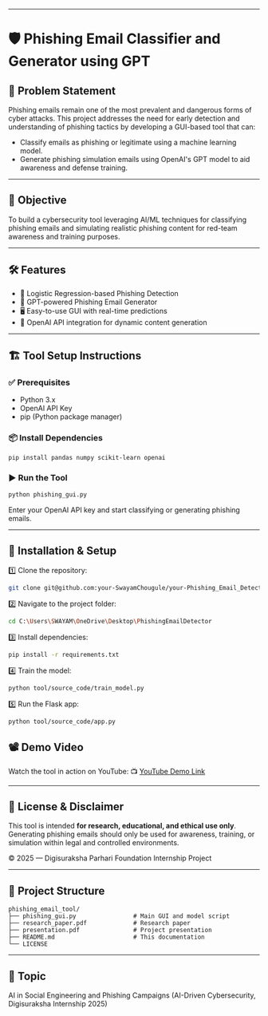 
---

# 🛡️ Phishing Email Classifier and Generator using GPT

## 📌 Problem Statement

Phishing emails remain one of the most prevalent and dangerous forms of cyber attacks. This project addresses the need for early detection and understanding of phishing tactics by developing a GUI-based tool that can:

* Classify emails as phishing or legitimate using a machine learning model.
* Generate phishing simulation emails using OpenAI's GPT model to aid awareness and defense training.

---

## 🎯 Objective

To build a cybersecurity tool leveraging AI/ML techniques for classifying phishing emails and simulating realistic phishing content for red-team awareness and training purposes.

---

## 🛠️ Features

* 🧠 Logistic Regression-based Phishing Detection
* 💬 GPT-powered Phishing Email Generator
* 🖥️ Easy-to-use GUI with real-time predictions
* 🔐 OpenAI API integration for dynamic content generation

---

## 🏗️ Tool Setup Instructions

### ✅ Prerequisites

* Python 3.x
* OpenAI API Key
* pip (Python package manager)

### 📦 Install Dependencies

```bash
pip install pandas numpy scikit-learn openai
```

### ▶️ Run the Tool

```bash
python phishing_gui.py
```

Enter your OpenAI API key and start classifying or generating phishing emails.

---
## 🔧 Installation & Setup  
1️⃣ Clone the repository:  
```bash
git clone git@github.com:your-SwayamChougule/your-Phishing_Email_Detector.git
```  
2️⃣ Navigate to the project folder:  
```bash
cd C:\Users\SWAYAM\OneDrive\Desktop\PhishingEmailDetector
```  
3️⃣ Install dependencies:  
```bash
pip install -r requirements.txt
```  
4️⃣ Train the model:  
```bash
python tool/source_code/train_model.py
```  
5️⃣ Run the Flask app:  
```bash
python tool/source_code/app.py
```  


## 📽️ Demo Video

Watch the tool in action on YouTube:
📺 [YouTube Demo Link](https://www.youtube.com/watch?v=UkhbUjS07fk)

---

## 📄 License & Disclaimer

This tool is intended **for research, educational, and ethical use only**. Generating phishing emails should only be used for awareness, training, or simulation within legal and controlled environments.

© 2025 — Digisuraksha Parhari Foundation Internship Project

---

## 📁 Project Structure

```
phishing_email_tool/
├── phishing_gui.py                # Main GUI and model script
├── research_paper.pdf             # Research paper
├── presentation.pdf               # Project presentation
├── README.md                      # This documentation
└── LICENSE
```

---

## 🧠 Topic

AI in Social Engineering and Phishing Campaigns
(AI-Driven Cybersecurity, Digisuraksha Internship 2025)
